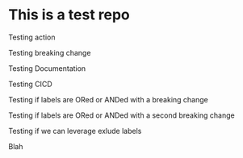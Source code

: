 # This is a test repo

Testing action

Testing breaking change

Testing Documentation

Testing CICD

Testing if labels are ORed or ANDed with a breaking change

Testing if labels are ORed or ANDed with a second breaking change

Testing if we can leverage exlude labels


Blah
